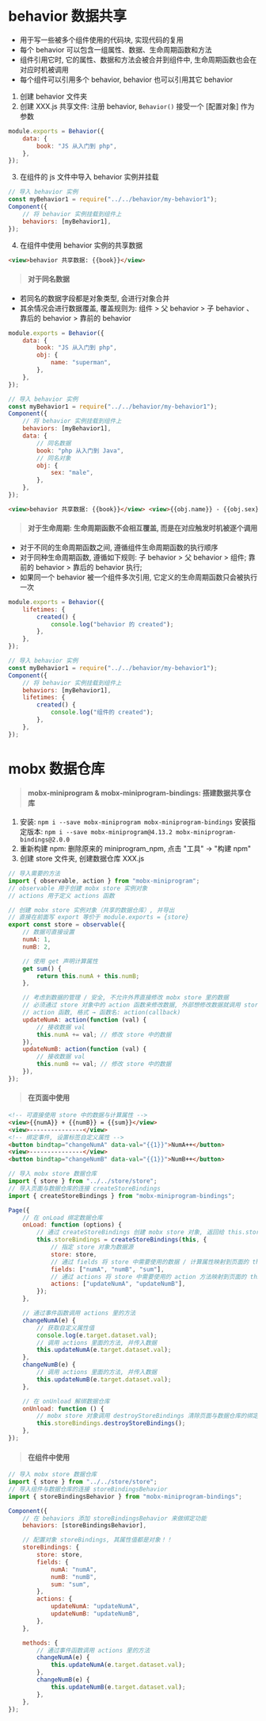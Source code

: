 # behavior 数据共享

-   用于写一些被多个组件使用的代码块, 实现代码的复用
-   每个 behavior 可以包含一组属性、数据、生命周期函数和方法
-   组件引用它时, 它的属性、数据和方法会被合并到组件中, 生命周期函数也会在对应时机被调用
-   每个组件可以引用多个 behavior, behavior 也可以引用其它 behavior

1. 创建 behavior 文件夹
2. 创建 XXX.js 共享文件: 注册 behavior, `Behavior()` 接受一个 [配置对象] 作为参数

```js
module.exports = Behavior({
    data: {
        book: "JS 从入门到 php",
    },
});
```

3. 在组件的 js 文件中导入 behavior 实例并挂载

```js
// 导入 behavior 实例
const myBehavior1 = require("../../behavior/my-behavior1");
Component({
    // 将 behavior 实例挂载到组件上
    behaviors: [myBehavior1],
});
```

4. 在组件中使用 behavior 实例的共享数据

```html
<view>behavior 共享数据: {{book}}</view>
```

> #### 对于同名数据

-   若同名的数据字段都是对象类型, 会进行对象合并
-   其余情况会进行数据覆盖, 覆盖规则为:
    组件 > 父 behavior > 子 behavior 、 靠后的 behavior > 靠前的 behavior

```js
module.exports = Behavior({
    data: {
        book: "JS 从入门到 php",
        obj: {
            name: "superman",
        },
    },
});
```

```js
// 导入 behavior 实例
const myBehavior1 = require("../../behavior/my-behavior1");
Component({
    // 将 behavior 实例挂载到组件上
    behaviors: [myBehavior1],
    data: {
        // 同名数据
        book: "php 从入门到 Java",
        // 同名对象
        obj: {
            sex: "male",
        },
    },
});
```

```html
<view>behavior 共享数据: {{book}}</view> <view>{{obj.name}} - {{obj.sex}}</view>
```

> #### 对于生命周期: 生命周期函数不会相互覆盖, 而是在对应触发时机被逐个调用

-   对于不同的生命周期函数之间, 遵循组件生命周期函数的执行顺序
-   对于同种生命周期函数, 遵循如下规则:
    子 behavior > 父 behavior > 组件;
    靠前的 behavior > 靠后的 behavior 执行;
-   如果同一个 behavior 被一个组件多次引用, 它定义的生命周期函数只会被执行一次

```js
module.exports = Behavior({
    lifetimes: {
        created() {
            console.log("behavior 的 created");
        },
    },
});
```

```js
// 导入 behavior 实例
const myBehavior1 = require("../../behavior/my-behavior1");
Component({
    // 将 behavior 实例挂载到组件上
    behaviors: [myBehavior1],
    lifetimes: {
        created() {
            console.log("组件的 created");
        },
    },
});
```

# mobx 数据仓库

> #### mobx-miniprogram & mobx-miniprogram-bindings: 搭建数据共享仓库

1. 安装: `npm i --save mobx-miniprogram mobx-miniprogram-bindings`
   安装指定版本: `npm i --save mobx-miniprogram@4.13.2 mobx-miniprogram-bindings@2.0.0`
2. 重新构建 npm: 删除原来的 miniprogram_npm, 点击 "工具" → "构建 npm"
3. 创建 store 文件夹, 创建数据仓库 XXX.js

```js
// 导入需要的方法
import { observable, action } from "mobx-miniprogram";
// observable 用于创建 mobx store 实例对象
// actions 用于定义 actions 函数

// 创建 mobx store 实例对象（共享的数据仓库）, 并导出
// 直接在前面写 export 等价于 module.exports = {store}
export const store = observable({
    // 数据可直接设置
    numA: 1,
    numB: 2,

    // 使用 get 声明计算属性
    get sum() {
        return this.numA + this.numB;
    },

    // 考虑到数据的管理 / 安全, 不允许外界直接修改 mobx store 里的数据
    // 必须通过 store 对象中的 action 函数来修改数据, 外部想修改数据就调用 store 里的 action 函数来修改
    // action 函数, 格式 → 函数名: action(callback)
    updateNumA: action(function (val) {
        // 接收数据 val
        this.numA += val; // 修改 store 中的数据
    }),
    updateNumB: action(function (val) {
        // 接收数据 val
        this.numB += val; // 修改 store 中的数据
    }),
});
```

> #### 在页面中使用

```html
<!-- 可直接使用 store 中的数据与计算属性 -->
<view>{{numA}} + {{numB}} = {{sum}}</view>
<view>---------------</view>
<!-- 绑定事件, 设置标签自定义属性 -->
<button bindtap="changeNumA" data-val="{{1}}">NumA++</button>
<view>---------------</view>
<button bindtap="changeNumB" data-val="{{1}}">NumB++</button>
```

```js
// 导入 mobx store 数据仓库
import { store } from "../../store/store";
// 导入页面与数据仓库的连接 createStoreBindings
import { createStoreBindings } from "mobx-miniprogram-bindings";

Page({
    // 在 onLoad 绑定数据仓库
    onLoad: function (options) {
        // 通过 createStoreBindings 创建 mobx store 对象, 返回给 this.storeBindings
        this.storeBindings = createStoreBindings(this, {
            // 指定 store 对象为数据源
            store: store,
            // 通过 fields 将 store 中需要使用的数据 / 计算属性映射到页面的 this.data 中
            fields: ["numA", "numB", "sum"],
            // 通过 actions 将 store 中需要使用的 action 方法映射到页面的 this 中
            actions: ["updateNumA", "updateNumB"],
        });
    },

    // 通过事件函数调用 actions 里的方法
    changeNumA(e) {
        // 获取自定义属性值
        console.log(e.target.dataset.val);
        // 调用 actions 里面的方法, 并传入数据
        this.updateNumA(e.target.dataset.val);
    },
    changeNumB(e) {
        // 调用 actions 里面的方法, 并传入数据
        this.updateNumB(e.target.dataset.val);
    },

    // 在 onUnload 解绑数据仓库
    onUnload: function () {
        // mobx store 对象调用 destroyStoreBindings 清除页面与数据仓库的绑定
        this.storeBindings.destroyStoreBindings();
    },
});
```

> #### 在组件中使用

```js
// 导入 mobx store 数据仓库
import { store } from "../../store/store";
// 导入组件与数据仓库的连接 storeBindingsBehavior
import { storeBindingsBehavior } from "mobx-miniprogram-bindings";

Component({
    // 在 behaviors 添加 storeBindingsBehavior 来做绑定功能
    behaviors: [storeBindingsBehavior],

    // 配置对象 storeBindings, 其属性值都是对象！！
    storeBindings: {
        store: store,
        fields: {
            numA: "numA",
            numB: "numB",
            sum: "sum",
        },
        actions: {
            updateNumA: "updateNumA",
            updateNumB: "updateNumB",
        },
    },

    methods: {
        // 通过事件函数调用 actions 里的方法
        changeNumA(e) {
            this.updateNumA(e.target.dataset.val);
        },
        changeNumB(e) {
            this.updateNumB(e.target.dataset.val);
        },
    },
});
```
